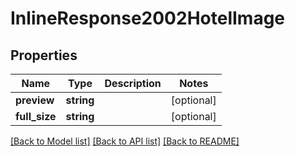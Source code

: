 # InlineResponse2002HotelImage

## Properties
Name | Type | Description | Notes
------------ | ------------- | ------------- | -------------
**preview** | **string** |  | [optional] 
**full_size** | **string** |  | [optional] 

[[Back to Model list]](../../README.md#documentation-for-models) [[Back to API list]](../../README.md#documentation-for-api-endpoints) [[Back to README]](../../README.md)

